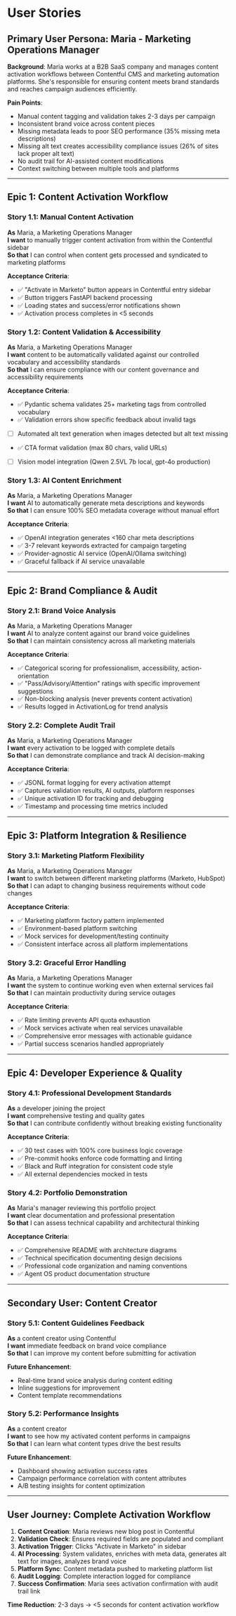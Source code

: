 # User Stories

## Primary User Persona: Maria - Marketing Operations Manager

**Background**: Maria works at a B2B SaaS company and manages content activation workflows between Contentful CMS and marketing automation platforms. She's responsible for ensuring content meets brand standards and reaches campaign audiences efficiently.

**Pain Points**:
- Manual content tagging and validation takes 2-3 days per campaign
- Inconsistent brand voice across content pieces
- Missing metadata leads to poor SEO performance (35% missing meta descriptions)
- Missing alt text creates accessibility compliance issues (26% of sites lack proper alt text)
- No audit trail for AI-assisted content modifications
- Context switching between multiple tools and platforms

---

## Epic 1: Content Activation Workflow

### Story 1.1: Manual Content Activation
**As** Maria, a Marketing Operations Manager  
**I want** to manually trigger content activation from within the Contentful sidebar  
**So that** I can control when content gets processed and syndicated to marketing platforms  

**Acceptance Criteria**:
- ✅ "Activate in Marketo" button appears in Contentful entry sidebar
- ✅ Button triggers FastAPI backend processing
- ✅ Loading states and success/error notifications shown
- ✅ Activation process completes in <5 seconds

### Story 1.2: Content Validation & Accessibility
**As** Maria, a Marketing Operations Manager  
**I want** content to be automatically validated against our controlled vocabulary and accessibility standards  
**So that** I can ensure compliance with our content governance and accessibility requirements  

**Acceptance Criteria**:
- ✅ Pydantic schema validates 25+ marketing tags from controlled vocabulary
- ✅ Validation errors show specific feedback about invalid tags
- [ ] Automated alt text generation when images detected but alt text missing
- ✅ CTA format validation (max 80 chars, valid URLs)
- [ ] Vision model integration (Qwen 2.5VL 7b local, gpt-4o production)

### Story 1.3: AI Content Enrichment
**As** Maria, a Marketing Operations Manager  
**I want** AI to automatically generate meta descriptions and keywords  
**So that** I can ensure 100% SEO metadata coverage without manual effort  

**Acceptance Criteria**:
- ✅ OpenAI integration generates <160 char meta descriptions
- ✅ 3-7 relevant keywords extracted for campaign targeting
- ✅ Provider-agnostic AI service (OpenAI/Ollama switching)
- ✅ Graceful fallback if AI service unavailable

---

## Epic 2: Brand Compliance & Audit

### Story 2.1: Brand Voice Analysis
**As** Maria, a Marketing Operations Manager  
**I want** AI to analyze content against our brand voice guidelines  
**So that** I can maintain consistency across all marketing materials  

**Acceptance Criteria**:
- ✅ Categorical scoring for professionalism, accessibility, action-orientation
- ✅ "Pass/Advisory/Attention" ratings with specific improvement suggestions
- ✅ Non-blocking analysis (never prevents content activation)
- ✅ Results logged in ActivationLog for trend analysis

### Story 2.2: Complete Audit Trail
**As** Maria, a Marketing Operations Manager  
**I want** every activation to be logged with complete details  
**So that** I can demonstrate compliance and track AI decision-making  

**Acceptance Criteria**:
- ✅ JSONL format logging for every activation attempt
- ✅ Captures validation results, AI outputs, platform responses
- ✅ Unique activation ID for tracking and debugging
- ✅ Timestamp and processing time metrics included

---

## Epic 3: Platform Integration & Resilience

### Story 3.1: Marketing Platform Flexibility
**As** Maria, a Marketing Operations Manager  
**I want** to switch between different marketing platforms (Marketo, HubSpot)  
**So that** I can adapt to changing business requirements without code changes  

**Acceptance Criteria**:
- ✅ Marketing platform factory pattern implemented
- ✅ Environment-based platform switching
- ✅ Mock services for development/testing continuity
- ✅ Consistent interface across all platform implementations

### Story 3.2: Graceful Error Handling
**As** Maria, a Marketing Operations Manager  
**I want** the system to continue working even when external services fail  
**So that** I can maintain productivity during service outages  

**Acceptance Criteria**:
- ✅ Rate limiting prevents API quota exhaustion
- ✅ Mock services activate when real services unavailable
- ✅ Comprehensive error messages with actionable guidance
- ✅ Partial success scenarios handled appropriately

---

## Epic 4: Developer Experience & Quality

### Story 4.1: Professional Development Standards
**As** a developer joining the project  
**I want** comprehensive testing and quality gates  
**So that** I can contribute confidently without breaking existing functionality  

**Acceptance Criteria**:
- ✅ 30 test cases with 100% core business logic coverage
- ✅ Pre-commit hooks enforce code formatting and linting
- ✅ Black and Ruff integration for consistent code style
- ✅ All external dependencies mocked in tests

### Story 4.2: Portfolio Demonstration
**As** Maria's manager reviewing this portfolio project  
**I want** clear documentation and professional presentation  
**So that** I can assess technical capability and architectural thinking  

**Acceptance Criteria**:
- ✅ Comprehensive README with architecture diagrams
- ✅ Technical specification documenting design decisions
- ✅ Professional code organization and naming conventions
- ✅ Agent OS product documentation structure

---

## Secondary User: Content Creator

### Story 5.1: Content Guidelines Feedback
**As** a content creator using Contentful  
**I want** immediate feedback on brand voice compliance  
**So that** I can improve my content before submitting for activation  

**Future Enhancement**:
- Real-time brand voice analysis during content editing
- Inline suggestions for improvement
- Content template recommendations

### Story 5.2: Performance Insights
**As** a content creator  
**I want** to see how my activated content performs in campaigns  
**So that** I can learn what content types drive the best results  

**Future Enhancement**:
- Dashboard showing activation success rates
- Campaign performance correlation with content attributes
- A/B testing insights for content optimization

---

## User Journey: Complete Activation Workflow

1. **Content Creation**: Maria reviews new blog post in Contentful
2. **Validation Check**: Ensures required fields are populated and compliant
3. **Activation Trigger**: Clicks "Activate in Marketo" in sidebar
4. **AI Processing**: System validates, enriches with meta data, generates alt text for images, analyzes brand voice
5. **Platform Sync**: Content metadata pushed to marketing platform list
6. **Audit Logging**: Complete interaction logged for compliance
7. **Success Confirmation**: Maria sees activation confirmation with audit trail link

**Time Reduction**: 2-3 days → <5 seconds for content activation workflow